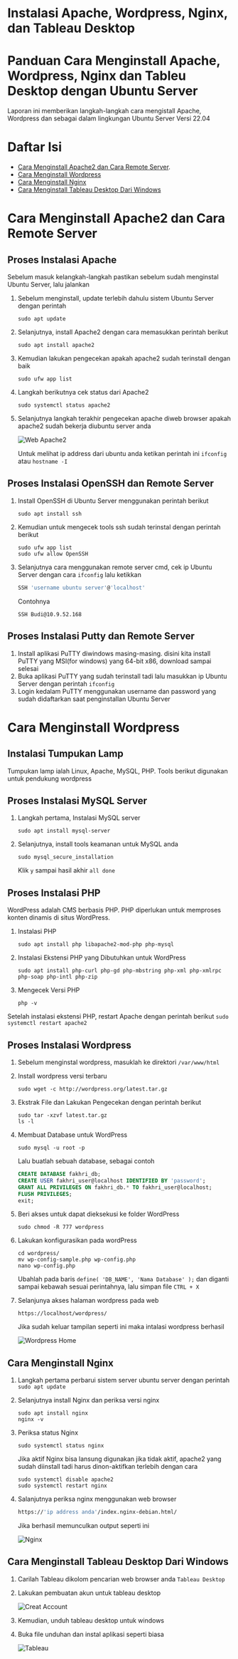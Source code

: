 # Instalasi Apache, Wordpress, Nginx, dan Tableau Desktop
# Panduan Cara Menginstall Apache, Wordpress, Nginx dan Tableu Desktop dengan Ubuntu Server

Laporan ini memberikan langkah-langkah cara mengistall Apache, Wordpress dan sebagai dalam lingkungan Ubuntu Server Versi 22.04

# Daftar Isi
 - [Cara Menginstall Apache2 dan Cara Remote Server](#cara-menginstall-apache2-dan-cara-remote-server).
 - [Cara Menginstall Wordpress](#cara-menginstall-wordpress)
 - [Cara Menginstall Nginx](#cara-menginstall-nginx)
 - [Cara Menginstall Tableau Desktop Dari Windows](#cara-menginstall-tableau-desktop-dari-windows)

# Cara Menginstall Apache2 dan Cara Remote Server
## Proses Instalasi Apache
Sebelum masuk kelangkah-langkah pastikan sebelum sudah menginstal Ubuntu Server, lalu jalankan
   1. Sebelum menginstall, update terlebih dahulu sistem Ubuntu Server dengan perintah
     
      ```
      sudo apt update
      ```
   2. Selanjutnya, install Apache2 dengan cara memasukkan perintah berikut
     
      ```
      sudo apt install apache2
      ```
   3. Kemudian lakukan pengecekan apakah apache2 sudah terinstall dengan baik

      ```
      sudo ufw app list
      ```
   4. Langkah berikutnya cek status dari Apache2

      ``` 
      sudo systemctl status apache2
      ```
   5. Selanjutnya langkah terakhir pengecekan apache diweb browser apakah apache2 sudah bekerja diubuntu server anda
     
      ![Web Apache2](https://github.com/FakhriNaufal25/Apache-Wordpress-Nginx-Tableau-Desktop/blob/main/Apache%20Web.png)
      
      Untuk melihat ip address dari ubuntu anda ketikan perintah ini `ifconfig` atau `hostname -I`


## Proses Instalasi OpenSSH dan Remote Server 
   1. Install OpenSSH di Ubuntu Server menggunakan perintah berikut
      
      ```
      sudo apt install ssh
      ```
   2. Kemudian untuk mengecek tools ssh sudah terinstal dengan perintah berikut

      ```
      sudo ufw app list
      sudo ufw allow OpenSSH
      ```
   3. Selanjutnya cara menggunakan remote server cmd, cek ip Ubuntu Server dengan cara `ifconfig` lalu ketikkan
      
      ```bash
      SSH 'username ubuntu server'@'localhost'
      ```
      Contohnya
      
      ```
      SSH Budi@10.9.52.168
      ```

## Proses Instalasi Putty dan Remote Server
   1. Install aplikasi PuTTY diwindows masing-masing. disini kita install PuTTY yang MSI(for windows) yang 64-bit x86, download sampai selesai
   2. Buka aplikasi PuTTY yang sudah terinstall tadi lalu masukkan ip Ubuntu Server dengan perintah `ifconfig`
   3. Login kedalam PuTTY menggunakan username dan password yang sudah didaftarkan saat penginstallan Ubuntu Server

# Cara Menginstall Wordpress
## Instalasi Tumpukan Lamp
Tumpukan lamp ialah Linux, Apache, MySQL, PHP. Tools berikut digunakan untuk pendukung wordpress
## Proses Instalasi MySQL Server
   1. Langkah pertama, Instalasi MySQL server

      ```
      sudo apt install mysql-server
      ```
   2. Selanjutnya, install tools keamanan untuk MySQL anda

      ```
      sudo mysql_secure_installation
      ```
      Klik `y` sampai hasil akhir `all done`
      
## Proses Instalasi PHP
WordPress adalah CMS berbasis PHP. PHP diperlukan untuk memproses konten dinamis di situs WordPress.
   1. Instalasi PHP
      
      ```
      sudo apt install php libapache2-mod-php php-mysql
      ```
      
   2. Instalasi Ekstensi PHP yang Dibutuhkan untuk WordPress

      ```
      sudo apt install php-curl php-gd php-mbstring php-xml php-xmlrpc php-soap php-intl php-zip
      ```
   3. Mengecek Versi PHP

      ```
      php -v
      ```
Setelah instalasi ekstensi PHP, restart Apache dengan perintah berikut `sudo systemctl restart apache2`

## Proses Instalasi Wordpress
   1. Sebelum menginstal wordpress, masuklah ke direktori `/var/www/html`
   2. Install wordpress versi terbaru

      ```
      sudo wget -c http://wordpress.org/latest.tar.gz
      ```
   3. Ekstrak File dan Lakukan Pengecekan dengan perintah berikut

      ```
      sudo tar -xzvf latest.tar.gz
      ls -l
      ```
   4. Membuat Database untuk WordPress

      ```
      sudo mysql -u root -p
      ```
      Lalu buatlah sebuah database, sebagai contoh
      
      ```sql
      CREATE DATABASE fakhri_db;
      CREATE USER fakhri_user@localhost IDENTIFIED BY 'password';
      GRANT ALL PRIVILEGES ON fakhri_db.* TO fakhri_user@localhost;
      FLUSH PRIVILEGES;
      exit;
      ```
   5. Beri akses untuk dapat dieksekusi ke folder WordPress
      
      ```
      sudo chmod -R 777 wordpress
      ```
   6. Lakukan konfigurasikan pada wordPress
      
      ```
      cd wordpress/
      mv wp-config-sample.php wp-config.php
      nano wp-config.php
      ```
      Ubahlah pada baris `define( 'DB_NAME', 'Nama Database' );` dan diganti sampai kebawah sesuai perintahnya, lalu simpan file `CTRL + X`
   7. Selanjunya akses halaman wordpress pada web
      
      ```
      https://localhost/wordpress/
      ```
      Jika sudah keluar tampilan seperti ini maka intalasi wordpress berhasil
      
      ![Wordpress Home](https://github.com/FakhriNaufal25/Apache-Wordpress-Nginx-Tableau-Desktop/blob/main/Wordpress.png)

## Cara Menginstall Nginx
   1. Langkah pertama perbarui sistem server ubuntu server dengan perintah `sudo apt update`
   2. Selanjutnya install Nginx dan periksa versi nginx

      ```
      sudo apt install nginx
      nginx -v
      ```
   3. Periksa status Nginx

      ```
      sudo systemctl status nginx
      ```
      Jika aktif Nginx bisa lansung digunakan jika tidak aktif, apache2 yang sudah diinstall tadi harus dinon-aktifkan terlebih dengan cara

      ```
      sudo systemctl disable apache2
      sudo systemctl restart nginx
      ```
   4. Salanjutnya periksa nginx menggunakan web browser
     
      ```bash
      https://'ip address anda'/index.nginx-debian.html/
      ```
      Jika berhasil memunculkan output seperti ini
      
      ![Nginx](https://github.com/FakhriNaufal25/Apache-Wordpress-Nginx-Tableau-Desktop/blob/main/Web%20Nginx.png)
      
## Cara Menginstall Tableau Desktop Dari Windows
   1. Carilah Tableau dikolom pencarian web browser anda `Tableau Desktop`
   2. Lakukan pembuatan akun untuk tableau desktop
      
      ![Creat Account](https://github.com/FakhriNaufal25/Apache-Wordpress-Nginx-Tableau-Desktop/blob/main/Create%20Akun%20Tableau.png)
      
   3. Kemudian, unduh tableau desktop untuk windows 
   4. Buka file unduhan dan instal aplikasi seperti biasa
 
      ![Tableau](https://github.com/FakhriNaufal25/Apache-Wordpress-Nginx-Tableau-Desktop/blob/main/Home%20Tableau.png)














 








 
    

